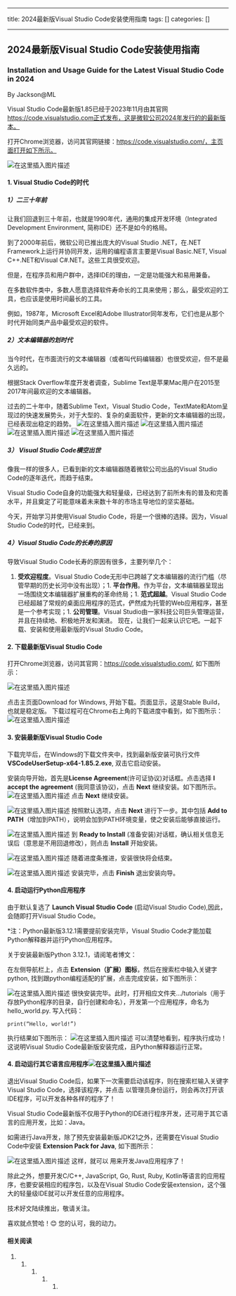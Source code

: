
--- 
title:  2024最新版Visual Studio Code安装使用指南 
tags: []
categories: [] 

---
## 2024最新版Visual Studio Code安装使用指南

### Installation and Usage Guide for the Latest Visual Studio Code in 2024

By Jackson@ML

>  
 Visual Studio Code最新版1.85已经于2023年11月由其官网 https://code.visualstudio.com正式发布，这是微软公司2024年发行的的最新版本。 


打开Chrome浏览器，访问其官网链接：https://code.visualstudio.com/，主页面打开如下所示。

<img src="https://img-blog.csdnimg.cn/direct/aa714ef4bafd40e09d95c73877f0c012.png" alt="在这里插入图片描述">

#### 1. Visual Studio Code的时代

##### 1）二三十年前

让我们回退到三十年前，也就是1990年代，通用的集成开发环境（Integrated Development Environment, 简称IDE）还不是如今的格局。

到了2000年前后，微软公司已推出庞大的Visual Studio .NET，在.NET Framework上运行并协同开发，运用的编程语言主要是Visual Basic.NET, Visual C++.NET和Visual C#.NET。这些工具很受欢迎。

但是，在程序员和用户群中，选择IDE的理由，一定是功能强大和易用兼备。

在多数软件类中，多数人愿意选择软件寿命长的工具来使用；那么，最受欢迎的工具，也应该是使用时间最长的工具。

例如，1987年，Microsoft Excel和Adobe Illustrator同年发布，它们也是从那个时代开始同类产品中最受欢迎的软件。

##### 2）文本编辑器的划时代

当今时代，在市面流行的文本编辑器（或者叫代码编辑器）也很受欢迎，但不是最久远的。

根据Stack Overflow年度开发者调查，Sublime Text是苹果Mac用户在2015至2017年间最欢迎的文本编辑器。

过去的二十年中，随着Sublime Text，Visual Studio Code，TextMate和Atom呈现过的快速发展势头，对于大型的、复杂的桌面软件，更新的文本编辑器的出现，已经表现出稳定的趋势。 <img src="https://img-blog.csdnimg.cn/direct/9c57646c33de4e799982a360f638168c.jpeg#pic_center" alt="在这里插入图片描述"> <img src="https://img-blog.csdnimg.cn/direct/dbe02b4aab534919addd1e60b8dbd676.png#pic_center" alt="在这里插入图片描述"> <img src="https://img-blog.csdnimg.cn/direct/0cd09acc7e8e46f9b7617154fa5a824f.jpeg#pic_center" alt="在这里插入图片描述"> <img src="https://img-blog.csdnimg.cn/direct/d1248855c28c4028b98d7fa7c38e2b7e.jpeg#pic_center" alt="在这里插入图片描述">

##### 3） Visual Studio Code横空出世

像我一样的很多人，已看到新的文本编辑器随着微软公司出品的Visual Studio Code的逐年迭代，而趋于结束。

Visual Studio Code自身的功能强大和轻量级，已经达到了前所未有的普及和完善水平，并且奠定了可能意味着未来数十年的市场主导地位的坚实基础。

今天，开始学习并使用Visual Studio Code，将是一个很棒的选择。因为，Visual Studio Code的时代，已经来到。

##### 4）Visual Studio Code的长寿的原因

导致Visual Studio Code长寿的原因有很多，主要列举几个：
1. **受欢迎程度**。Visual Studio Code无形中已跨越了文本编辑器的流行门槛（尽管早期的历史长河中没有出现）；1. **平台作用**。作为平台，文本编辑器呈现出一场围绕文本编辑器扩展重构的革命终局；1. **范式超越**。Visual Studio Code已经超越了常规的桌面应用程序的范式，俨然成为托管的Web应用程序，甚至是一个参考实现；1. **公司管理**。Visual Studio由一家科技公司巨头管理运营，并且在持续地、积极地开发和演进。
现在，让我们一起来认识它吧。一起下载、安装和使用最新版的Visual Studio Code。

#### 2. 下载最新版Visual Studio Code

打开Chrome浏览器，访问其官网：https://code.visualstudio.com/, 如下图所示：

<img src="https://img-blog.csdnimg.cn/direct/c83984c895744454bbf7aab52ba35d32.png" alt="在这里插入图片描述">

点击主页面Download for Windows, 开始下载。页面显示，这是Stable Build，也就是稳定版。 下载过程可在Chrome右上角的下载进度中看到，如下图所示： <img src="https://img-blog.csdnimg.cn/direct/8843d57c73a846309d230a2b0955ab48.png" alt="在这里插入图片描述">

#### 3. 安装最新版Visual Studio Code

下载完毕后，在Windows的下载文件夹中，找到最新版安装可执行文件**VSCodeUserSetup-x64-1.85.2.exe**, 双击它启动安装。

安装向导开始，首先是**License Agreement**(许可证协议)对话框。点击选择 **I accept the agreement** (我同意该协议)，点击 **Next** 继续安装。如下图所示。 <img src="https://img-blog.csdnimg.cn/direct/8307d0457a5440c3a0efa40923208706.png" alt="在这里插入图片描述"> 点击 **Next** 继续安装。

<img src="https://img-blog.csdnimg.cn/direct/8bd371e0921a4e52bd4ae7b6a50f2650.png" alt="在这里插入图片描述"> 按照默认选项，点击 **Next** 进行下一步。其中包括 **Add to PATH**（增加到PATH），说明会加到PATH环境变量，使之安装后能够直接运行。

<img src="https://img-blog.csdnimg.cn/direct/ade1604659ba4c7fb846abd8d53b8a60.png" alt="在这里插入图片描述"> 到 **Ready to Install** (准备安装)对话框，确认相关信息无误后（意思是不用回退修改），则点击 **Install** 开始安装。

<img src="https://img-blog.csdnimg.cn/direct/5023d852681343bba0f01656e2f8b35d.png" alt="在这里插入图片描述"> 随着进度条推进，安装很快将会结束。

<img src="https://img-blog.csdnimg.cn/direct/123eb899ff044975b9910f41f7cc3af7.png" alt="在这里插入图片描述"> 安装完毕，点击 **Finish** 退出安装向导。

#### 4. 启动运行Python应用程序

由于默认复选了 **Launch Visual Studio Code** (启动Visual Studio Code),因此，会随即打开Visual Studio Code。

>  
 *注：Python最新版3.12.1需要提前安装完毕，Visual Studio Code才能加载Python解释器并运行Python应用程序。 


关于安装最新版Python 3.12.1，请阅笔者博文： 

在左侧导航栏上，点击 **Extension（扩展）图标**，然后在搜索栏中输入关键字 python, 找到跟python编程适配的扩展，点击完成安装，如下图所示：

<img src="https://img-blog.csdnimg.cn/direct/f69fa935e470417f8416452c95a2a952.png" alt="在这里插入图片描述"> 很快安装完毕。此时，打开相应文件夹…/tutorials（用于存放Python程序的目录，自行创建和命名），开发第一个应用程序，命名为hello_world.py. 写入代码：

```
print(“Hello, world!”)

```

执行结果如下图所示： <img src="https://img-blog.csdnimg.cn/direct/fddc1912fa214864b4f4099d385a4159.png" alt="在这里插入图片描述"> 可以清楚地看到，程序执行成功！ 这说明Visual Studio Code最新版安装完成，且Python解释器运行正常。

#### 4. 启动运行其它语言应用程序<img src="https://img-blog.csdnimg.cn/direct/14ad1c40761d44f8bea89199e6a06434.png" alt="在这里插入图片描述">

退出Visual Studio Code后，如果下一次需要启动该程序，则在搜索栏输入关键字Visual Studio Code，选择该程序，并点击 以管理员身份运行，则会再次打开该IDE程序，可以开发各种各样的程序了！

Visual Studio Code最新版不仅用于Python的IDE进行程序开发，还可用于其它语言的应用开发，比如：Java。

如需进行Java开发，除了预先安装最新版JDK21之外，还需要在Visual Studio Code中安装 **Extension Pack for Java**, 如下图所示：

<img src="https://img-blog.csdnimg.cn/direct/1fad2ecff9e74cce93598073b5111aca.png" alt="在这里插入图片描述"> 这样，就可以 用来开发Java应用程序了！

除此之外，想要开发C/C++, JavaScript, Go, Rust, Ruby, Kotlin等语言的应用程序，也要安装相应的程序包，以及在Visual Studio Code安装extension，这个强大的轻量级IDE就可以开发任意的应用程序。

技术好文陆续推出，敬请关注。

喜欢就点赞哈！😊 您的认可，我的动力。

#### 相关阅读
1. 1. 1. 1. 1. 